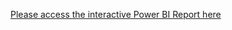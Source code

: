[Please access the interactive Power BI Report here](https://app.powerbi.com/links/mLRn0RZ1qR?ctid=4b28245e-4692-4d06-962c-677201446cad&pbi_source=linkShare&bookmarkGuid=1d42e34a-119e-4dca-9e49-14fa57a451de)
